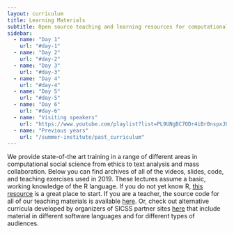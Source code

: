```yaml
---
layout: curriculum
title: Learning Materials
subtitle: Open source teaching and learning resources for computational social science.
sidebar:
  - name: "Day 1"
    url: "#day-1"
  - name: "Day 2"
    url: "#day-2"
  - name: "Day 3"
    url: "#day-3"
  - name: "Day 4"
    url: "#day-4"
  - name: "Day 5"
    url: "#day-5"
  - name: "Day 6"
    url: "#day-6"
  - name: "Visiting speakers"
    url: "https://www.youtube.com/playlist?list=PL9UNgBC7ODr4iBr8nspxJKmZY85OXG8a3"
  - name: "Previous years"
    url: "/summer-institute/past_curriculum"
---
```


We provide state-of-the art training in a range of different areas in computational social science from ethics to text analysis and mass collaboration. Below you can find archives of all of the videos, slides, code, and teaching exercises used in 2019. These lectures assume a basic, working knowledge of the R language. If you do not yet know R, [this resource](https://education.rstudio.com/) is a great place to start. If you are a teacher, the source code for all of our teaching materials is available [here](https://github.com/compsocialscience/summer-institute/tree/master/2019/materials). Or, check out alternative curricula developed by organizers of SICSS partner sites [here](https://github.com/compsocialscience/summer-institute/blob/master/_data/alternative_curriculum.md) that include material in different software languages and for different types of audiences.
